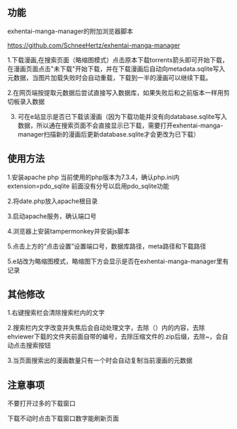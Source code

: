 ## 功能
exhentai-manga-manager的附加浏览器脚本

https://github.com/SchneeHertz/exhentai-manga-manager

1.下载漫画,在搜索页面（略缩图模式）点击原本下载torrents箭头即可开始下载，在漫画页面点击"未下载"开始下载，并在下载漫画后自动向metadata.sqlite写入元数据，当图片加载失败时会自动重载，下载到一半的漫画可以继续下载。

2.在网页端按提取元数据后尝试直接写入数据库，如果失败后和之前版本一样用剪切板录入数据

3. 可在e站显示是否已下载该漫画（因为下载功能并没有向database.sqlite写入数据，所以通在搜索页面不会直接显示已下载，需要打开exhentai-manga-manager扫描新的漫画后更新database.sqlite才会更改为已下载）

## 使用方法

1.安装apache php 当前使用的php版本为7.3.4，确认php.ini内extension=pdo_sqlite 前面没有分号以启用pdo_sqlite功能

2.将date.php放入apache根目录

3.启动apache服务，确认端口号

4.浏览器上安装tampermonkey并安装js脚本

5.点击上方的“点击设置”设置端口号，数据库路径，meta路径和下载路径

5.e站改为略缩图模式，略缩图下方会显示是否在exhentai-manga-manager里有记录

## 其他修改

1.右键搜索栏会清除搜索栏内的文字

2.搜索栏内文字改变并失焦后会自动处理文字，去除（）内的内容，去除ehviewer下载的文件夹前面自带的编号，去除压缩文件的.zip后缀，去除~，会自动点击搜索按钮

3.当页面搜索出的漫画数量只有一个时会自动复制当前漫画的元数据

## 注意事项
不要打开过多的下载窗口

下载不动时点击下载窗口数字能刷新页面



